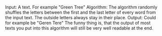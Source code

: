 Input: A text. For example "Green Tree"
Algorithm: The algorithm randomly shuffles the letters between the first and the last letter of every word from the input text. The outside letters always stay in their place. 
Output: Could for example be "Geren Tere"
The funny thing is, that the output of most texts you put into this algorithm will still be very well readable at the end.
